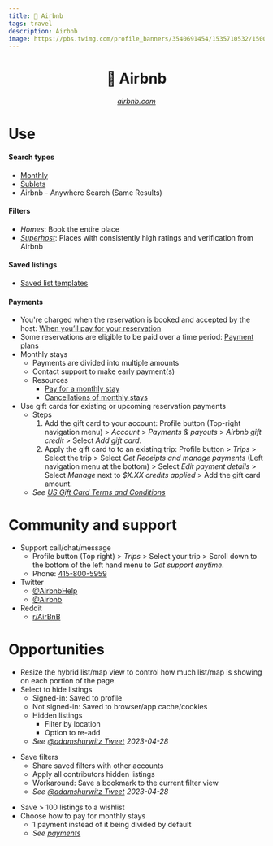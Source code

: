 ```yaml
---
title: 🏡 Airbnb
tags: travel
description: Airbnb
image: https://pbs.twimg.com/profile_banners/3540691454/1535710532/1500x500
---
```


<h1 style="text-align: center;">🏡 Airbnb</h1>

<p style="text-align: center; 
          font-style: italic;">
    <a href="https://airbnb.com" target="_blank">airbnb.com</a>
</p>

# Use

#### Search types

- [Monthly](https://www.airbnb.com/stays/monthly)
- [Sublets](https://www.airbnb.com/sublets)
- Airbnb - Anywhere Search (Same Results)

#### Filters

- *Homes*: Book the entire place
- [*Superhost*](https://www.airbnb.com/d/superhost): Places with consistently high ratings and verification from Airbnb

#### Saved listings

- [Saved list templates](https://docs.google.com/document/d/17dD4YedWuiw-Q7GSv9WCC2rYfsLmLZoqqXzWitLhXlg/edit#heading=h.hzu87bk1uquj)

#### Payments

- You're charged when the reservation is booked and accepted by the host: [When you’ll pay for your reservation](https://www.airbnb.com/help/article/92)
- Some reservations are eligible to be paid over a time period: [Payment plans](https://www.airbnb.com/help/article/2143/)
- Monthly stays
    - Payments are divided into multiple amounts
    - Contact support to make early payment(s)
    - Resources
        - [Pay for a monthly stay](https://www.airbnb.com/help/article/245)
        - [Cancellations of monthly stays](https://www.airbnb.com/help/article/1361)
- Use gift cards for existing or upcoming reservation payments
    - Steps
        1. Add the gift card to your account: Profile button (Top-right navigation menu) > *Account* > *Payments & payouts* > *Airbnb gift credit* > Select *Add gift card*.
        2. Apply the gift card to to an existing trip: Profile button > *Trips* > Select the trip > Select *Get Receipts and manage payments* (Left navigation menu at the bottom) > Select *Edit payment details* > Select *Manage* next to *$X.XX credits applied* > Add the gift card amount.
    - *See [US Gift Card Terms and Conditions](https://www.airbnb.com/help/article/2872)*

# Community and support

- Support call/chat/message
    - Profile button (Top right) > *Trips* > Select your trip > Scroll down to the bottom of the left hand menu to *Get support anytime*.
    - Phone: [415-800-5959](tel:+1415-800-5959)
- Twitter
    - [@AirbnbHelp](https://twitter.com/AirbnbHelp)
    - [@Airbnb](https://twitter.com/Airbnb)
- Reddit
    - [r/AirBnB](https://www.reddit.com/r/AirBnB/)

# Opportunities

- Resize the hybrid list/map view to control how much list/map is showing on each portion of the page.
- Select to hide listings
    - Signed-in: Saved to profile
    - Not signed-in: Saved to browser/app cache/cookies
    - Hidden listings
        - Filter by location
        - Option to re-add
    - *See [@adamshurwitz Tweet](https://twitter.com/adamshurwitz/status/1651942809958490112) 2023-04-28*
* Save filters
    - Share saved filters with other accounts
    - Apply all contributors hidden listings
    - Workaround: Save a bookmark to the current filter view
    - *See [@adamshurwitz Tweet](https://twitter.com/adamshurwitz/status/1651942809958490112) 2023-04-28*
- Save > 100 listings to a wishlist
- Choose how to pay for monthly stays
    - 1 payment instead of it being divided by default
    - *See [payments](#Payments)*